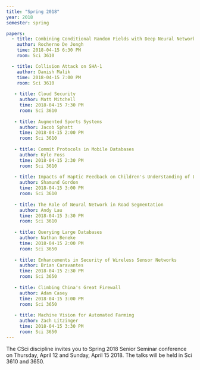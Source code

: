 ```yaml
---
title: "Spring 2018"
year: 2018
semester: spring

papers:
  - title: Combining Conditional Random Fields with Deep Neural Networks for Semantic Segmentation
    author: Rocherno De Jongh
    time: 2018-04-15 6:30 PM
    room: Sci 3610

  - title: Collision Attack on SHA-1
    author: Danish Malik
    time: 2018-04-15 7:00 PM
    room: Sci 3610
    
   - title: Cloud Security
     author: Matt Mitchell
     time: 2018-04-15 7:30 PM
     room: Sci 3610
     
   - title: Augmented Sports Systems
     author: Jacob Sphatt
     time: 2018-04-15 2:00 PM
     room: Sci 3610
     
   - title: Commit Protocols in Mobile Databases
     author: Kyle Foss
     time: 2018-04-15 2:30 PM
     room: Sci 3610
     
   - title: Impacts of Haptic Feedback on Children's Understanding of Literature
     author: Shamund Gordon
     time: 2018-04-15 3:00 PM
     room: Sci 3610
     
   - title: The Role of Neural Network in Road Segmentation
     author: Andy Lau
     time: 2018-04-15 3:30 PM
     room: Sci 3610
     
   - title: Querying Large Databases
     author: Nathan Beneke
     time: 2018-04-15 2:00 PM
     room: Sci 3650
     
   - title: Enhancements in Security of Wireless Sensor Networks
     author: Brian Caravantes
     time: 2018-04-15 2:30 PM
     room: Sci 3650
     
   - title: Climbing China's Great Firewall
     author: Adam Casey
     time: 2018-04-15 3:00 PM
     room: Sci 3650
     
   - title: Machine Vision for Automated Farming
     author: Zach Litzinger
     time: 2018-04-15 3:30 PM
     room: Sci 3650
---
```


The CSci discipline invites you to Spring 2018 Senior Seminar conference on Thursday, April 12 and Sunday, April 15 2018. The talks will be held in Sci 3610 and 3650.


